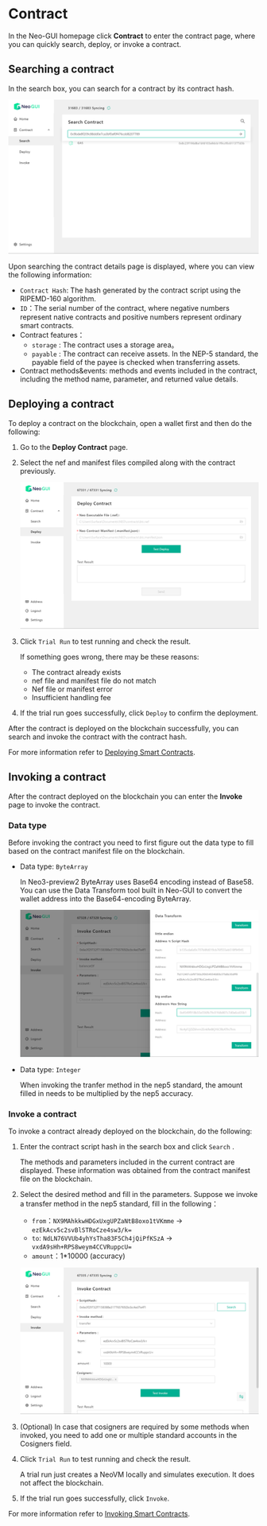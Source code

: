 # Contract

In the Neo-GUI homepage click **Contract** to enter the contract page, where you can quickly search, deploy, or invoke a contract.

## Searching a contract

In the search box, you can search for a contract by its contract hash.

![](../assets/guiSearchContract.png)

Upon searching the contract details page is displayed, where you can view the following information:

-  `Contract Hash`: The hash generated by the contract script using the RIPEMD-160 algorithm.
- `ID`：The serial number of the contract, where negative numbers represent native contracts and positive numbers represent ordinary smart contracts.
- Contract features：
  - `storage` : The contract uses a storage area。
  - `payable` : The contract can receive assets. In the NEP-5 standard, the payable field of the payee is checked when transferring assets.
- Contract methods&events: methods and events included in the contract, including the method name, parameter, and returned value details.

## Deploying a contract

To deploy a contract on the blockchain, open a wallet first and then do the following:

1. Go to the **Deploy Contract** page.

2. Select the nef and manifest files compiled along with the contract previously.

   ![](../assets/guiDeployContract.png)

3. Click `Trial Run` to test running and check the result.

   If something goes wrong, there may be these reasons:

   - The contract already exists
   - nef file and manifest file do not match
   - Nef file or manifest error
   - Insufficient handling fee

4. If the trial run goes successfully, click `Deploy` to confirm the deployment.

After the contract is deployed on the blockchain successfully, you can search and invoke the contract with the contract hash.

For more information refer to [Deploying Smart Contracts](../../sc/deploy/deploy.md).

## Invoking a contract

After the contract deployed on the blockchain you can enter the **Invoke** page to invoke the contract.

### Data type

Before invoking the contract you need to first figure out the data type to fill based on the contract manifest file on the blockchain.

+ Data type: `ByteArray`

  In Neo3-preview2  ByteArray uses Base64 encoding instead of Base58. You can use the Data Transform tool built in Neo-GUI to convert the wallet address into the Base64-encoding ByteArray.

  ![](../assets/guiConvertor.png)

+ Data type: `Integer`

  When invoking the tranfer method in the nep5 standard, the amount filled in needs to be multiplied by the nep5 accuracy.

### Invoke a contract

To invoke a contract already deployed on the blockchain, do the following:

1. Enter the contract script hash in the search box and click `Search` .

   The methods and parameters included in the current contract are displayed. These information was obtained from the contract manifest file on the blockchain.

2. Select the desired method and fill in the parameters. Suppose we invoke a transfer method in the nep5 standard, fill in the following：

   + `from`：`NX9MAhkkwHDGxUxgUPZaNtB8oxo1tVKmme` -> `ezEkAcv5c2svBlSTRoCze4sw3/k=`
   + `to`: `NdLN76VVUb4yhYsTha83F5Ch4jQiPfKSzA` -> `vxdA9sHh+RPS8weym4CCVRuppcU=`
   + `amount`：1*10000 (accuracy)

   ![](../assets/guiInvokeContract.png)

3. (Optional) In case that cosigners are required by some methods when invoked, you need to add one or multiple standard accounts in the Cosigners field.

4. Click `Trial Run` to test running and check the result.

   A trial run just creates a NeoVM locally and simulates execution. It does not affect the blockchain.

5. If the trial run goes successfully, click `Invoke`.

For more information refer to [Invoking Smart Contracts](../../sc/deploy/invoke.md).

